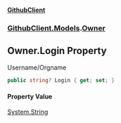 #### [GithubClient](index 'index')
### [GithubClient.Models](GithubClient.Models 'GithubClient.Models').[Owner](GithubClient.Models.Owner 'GithubClient.Models.Owner')

## Owner.Login Property

Username/Orgname

```csharp
public string? Login { get; set; }
```

#### Property Value
[System.String](https://docs.microsoft.com/en-us/dotnet/api/System.String 'System.String')